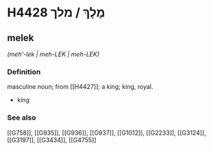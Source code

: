 # H4428 מֶלֶךְ / מלך

## melek

_(meh'-lek | meh-LEK | meh-LEK)_

### Definition

masculine noun; from [[H4427]]; a king; king, royal.

- king
### See also

[[G758]], [[G935]], [[G936]], [[G937]], [[G1012]], [[G2233]], [[G3124]], [[G3197]], [[G3434]], [[G4755]]

